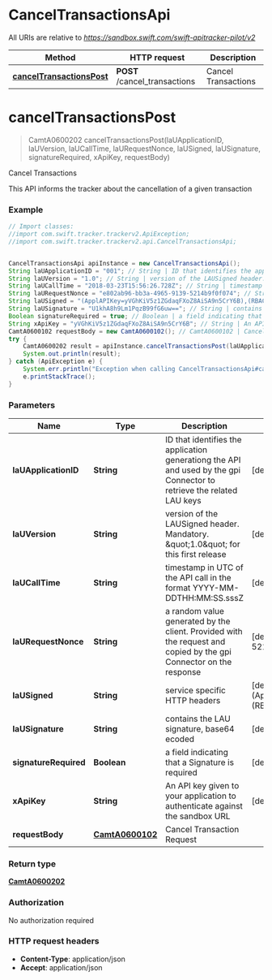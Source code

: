 # CancelTransactionsApi

All URIs are relative to *https://sandbox.swift.com/swift-apitracker-pilot/v2*

Method | HTTP request | Description
------------- | ------------- | -------------
[**cancelTransactionsPost**](CancelTransactionsApi.md#cancelTransactionsPost) | **POST** /cancel_transactions | Cancel Transactions


<a name="cancelTransactionsPost"></a>
# **cancelTransactionsPost**
> CamtA0600202 cancelTransactionsPost(laUApplicationID, laUVersion, laUCallTime, laURequestNonce, laUSigned, laUSignature, signatureRequired, xApiKey, requestBody)

Cancel Transactions

This API informs the tracker about the cancellation of a given transaction

### Example
```java
// Import classes:
//import com.swift.tracker.trackerv2.ApiException;
//import com.swift.tracker.trackerv2.api.CancelTransactionsApi;


CancelTransactionsApi apiInstance = new CancelTransactionsApi();
String laUApplicationID = "001"; // String | ID that identifies the application generationg the API and used by the gpi Connector to retrieve the related LAU keys
String laUVersion = "1.0"; // String | version of the LAUSigned header. Mandatory. \"1.0\" for this first release
String laUCallTime = "2018-03-23T15:56:26.728Z"; // String | timestamp in UTC of the API call in the format YYYY-MM-DDTHH:MM:SS.sssZ
String laURequestNonce = "e802ab96-bb3a-4965-9139-5214b9f0f074"; // String | a random value generated by the client. Provided with the request and copied by the gpi Connector on the response
String laUSigned = "(ApplAPIKey=yVGhKiV5z1ZGdaqFXoZ8AiSA9n5CrY6B),(RBACRole=[FullViewer/Scope/cclabeb0])"; // String | service specific HTTP headers
String laUSignature = "U1khA8h9Lm1PqzB99fG6uw=="; // String | contains the LAU signature, base64 ecoded
Boolean signatureRequired = true; // Boolean | a field indicating that a Signature is required
String xApiKey = "yVGhKiV5z1ZGdaqFXoZ8AiSA9n5CrY6B"; // String | An API key given to your application to authenticate against the sandbox URL
CamtA0600102 requestBody = new CamtA0600102(); // CamtA0600102 | Cancel Transaction Request
try {
    CamtA0600202 result = apiInstance.cancelTransactionsPost(laUApplicationID, laUVersion, laUCallTime, laURequestNonce, laUSigned, laUSignature, signatureRequired, xApiKey, requestBody);
    System.out.println(result);
} catch (ApiException e) {
    System.err.println("Exception when calling CancelTransactionsApi#cancelTransactionsPost");
    e.printStackTrace();
}
```

### Parameters

Name | Type | Description  | Notes
------------- | ------------- | ------------- | -------------
 **laUApplicationID** | **String**| ID that identifies the application generationg the API and used by the gpi Connector to retrieve the related LAU keys | [default to 001]
 **laUVersion** | **String**| version of the LAUSigned header. Mandatory. \&quot;1.0\&quot; for this first release | [default to 1.0]
 **laUCallTime** | **String**| timestamp in UTC of the API call in the format YYYY-MM-DDTHH:MM:SS.sssZ | [default to 2018-03-23T15:56:26.728Z]
 **laURequestNonce** | **String**| a random value generated by the client. Provided with the request and copied by the gpi Connector on the response | [default to e802ab96-bb3a-4965-9139-5214b9f0f074]
 **laUSigned** | **String**| service specific HTTP headers | [default to (ApplAPIKey&#x3D;yVGhKiV5z1ZGdaqFXoZ8AiSA9n5CrY6B),(RBACRole&#x3D;[FullViewer/Scope/cclabeb0])]
 **laUSignature** | **String**| contains the LAU signature, base64 ecoded | [default to U1khA8h9Lm1PqzB99fG6uw&#x3D;&#x3D;]
 **signatureRequired** | **Boolean**| a field indicating that a Signature is required | [default to true]
 **xApiKey** | **String**| An API key given to your application to authenticate against the sandbox URL | [default to yVGhKiV5z1ZGdaqFXoZ8AiSA9n5CrY6B]
 **requestBody** | [**CamtA0600102**](CamtA0600102.md)| Cancel Transaction Request |

### Return type

[**CamtA0600202**](CamtA0600202.md)

### Authorization

No authorization required

### HTTP request headers

 - **Content-Type**: application/json
 - **Accept**: application/json


